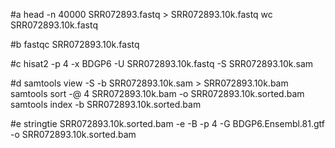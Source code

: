 #a
head -n 40000 SRR072893.fastq > SRR072893.10k.fastq 
wc SRR072893.10k.fastq

#b
fastqc SRR072893.10k.fastq

#c
hisat2 -p 4 -x BDGP6 -U SRR072893.10k.fastq -S SRR072893.10k.sam

#d
samtools view -S -b SRR072893.10k.sam > SRR072893.10k.bam
samtools sort -@ 4 SRR072893.10k.bam -o SRR072893.10k.sorted.bam
samtools index -b SRR072893.10k.sorted.bam 

#e
stringtie SRR072893.10k.sorted.bam -e -B -p 4 -G BDGP6.Ensembl.81.gtf -o SRR072893.10k.sorted.bam